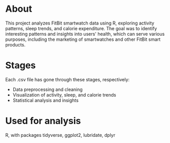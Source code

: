 # About
This project analyzes FitBit smartwatch data using R, exploring activity patterns, sleep trends, and calorie expenditure. 
The goal was to identify interesting patterns and insights into users' health, which can serve various purposes, including the marketing of smartwatches and other FitBit smart products. 

# Stages 
Each .csv file has gone through these stages, respectively:
* Data preprocessing and cleaning
* Visualization of activity, sleep, and calorie trends
* Statistical analysis and insights

# Used for analysis
R, with packages tidyverse, ggplot2, lubridate, dplyr
